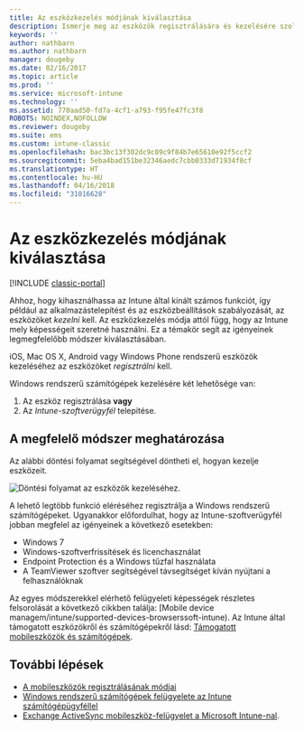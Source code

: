 ```yaml
---
title: Az eszközkezelés módjának kiválasztása
description: Ismerje meg az eszközök regisztrálására és kezelésére szolgáló különböző módszereket.
keywords: ''
author: nathbarn
ms.author: nathbarn
manager: dougeby
ms.date: 02/16/2017
ms.topic: article
ms.prod: ''
ms.service: microsoft-intune
ms.technology: ''
ms.assetid: 770aad50-fd7a-4cf1-a793-f95fe47fc3f8
ROBOTS: NOINDEX,NOFOLLOW
ms.reviewer: dougeby
ms.suite: ems
ms.custom: intune-classic
ms.openlocfilehash: bac3bc13f302dc9c89c9f84b7e65610e92f5ccf2
ms.sourcegitcommit: 5eba4bad151be32346aedc7cbb0333d71934f8cf
ms.translationtype: HT
ms.contentlocale: hu-HU
ms.lasthandoff: 04/16/2018
ms.locfileid: "31016628"
---
```

# <a name="choose-how-to-manage-devices"></a>Az eszközkezelés módjának kiválasztása

[!INCLUDE [classic-portal](../includes/classic-portal.md)]

Ahhoz, hogy kihasználhassa az Intune által kínált számos funkciót, így például az alkalmazástelepítést és az eszközbeállítások szabályozását, az eszközöket *kezelni* kell. Az eszközkezelés módja attól függ, hogy az Intune mely képességeit szeretné használni. Ez a témakör segít az igényeinek legmegfelelőbb módszer kiválasztásában.

iOS, Mac OS X, Android vagy Windows Phone rendszerű eszközök kezeléséhez az eszközöket *regisztrálni* kell.

Windows rendszerű számítógépek kezelésére két lehetősége van:

1. Az eszköz regisztrálása **vagy**
2. Az *Intune-szoftverügyfél* telepítése.

## <a name="decide-which-method-to-use"></a>A megfelelő módszer meghatározása
Az alábbi döntési folyamat segítségével döntheti el, hogyan kezelje eszközeit.

![Döntési folyamat az eszközök kezeléséhez.](./media/choose-manage-method.png)

A lehető legtöbb funkció eléréséhez regisztrálja a Windows rendszerű számítógépeket. Ugyanakkor előfordulhat, hogy az Intune-szoftverügyfél jobban megfelel az igényeinek a következő esetekben:

- Windows 7
- Windows-szoftverfrissítések és licenchasználat
- Endpoint Protection és a Windows tűzfal használata
- A TeamViewer szoftver segítségével távsegítséget kíván nyújtani a felhasználóknak

Az egyes módszerekkel elérhető felügyeleti képességek részletes felsorolását a következő cikkben találja: [Mobile device managem/intune/supported-devices-browserssoft-intune).
Az Intune által támogatott eszközökről és számítógépekről lásd: [Támogatott mobileszközök és számítógépek](/intune/supported-devices-browsers#intune-supported-devices).

## <a name="next-steps"></a>További lépések

- [A mobileszközök regisztrálásának módjai](/intune-classic/get-started/choose-how-to-enroll-devices1)
- [Windows rendszerű számítógépek felügyelete az Intune számítógépügyféllel](/intune-classic/deploy-use/manage-windows-pcs-with-microsoft-intune)
- [Exchange ActiveSync mobileszköz-felügyelet a Microsoft Intune-nal](/intune-classic/deploy-use/mobile-device-management-with-exchange-activesync-and-microsoft-intune).
